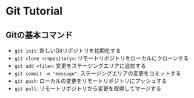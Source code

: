# Git Tutorial

## Gitの基本コマンド
- `git init`: 新しいGitリポジトリを初期化する
- `git clone <repository>`: リモートリポジトリをローカルにクローンする
- `git add <file>`: 変更をステージングエリアに追加する
- `git commit -m "message"`: ステージングエリアの変更をコミットする
- `git push`: ローカルの変更をリモートリポジトリにプッシュする
- `git pull`: リモートリポジトリから変更を取得してマージする
